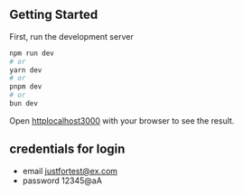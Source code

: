 ## Getting Started

First, run the development server

```bash
npm run dev
# or
yarn dev
# or
pnpm dev
# or
bun dev
```

Open [httplocalhost3000](httplocalhost3000) with your browser to see the result.

## credentials for login
- email justfortest@ex.com
- password 12345@aA

